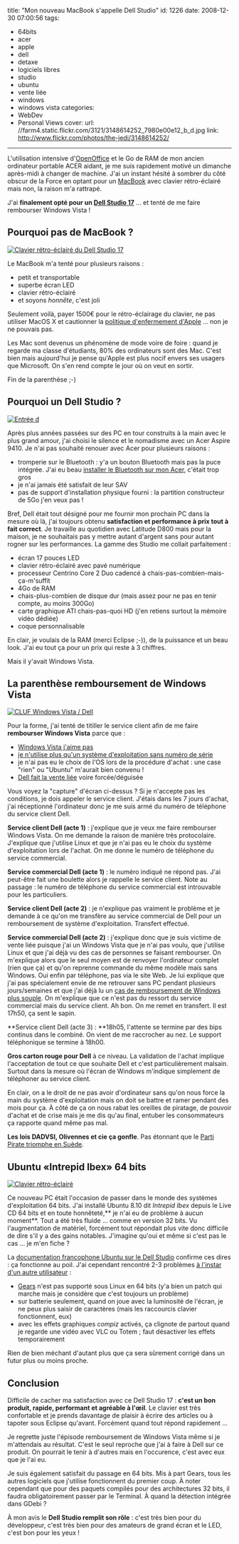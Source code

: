 title: "Mon nouveau MacBook s'appelle Dell Studio"
id: 1226
date: 2008-12-30 07:00:56
tags:
- 64bits
- acer
- apple
- dell
- detaxe
- logiciels libres
- studio
- ubuntu
- vente liée
- windows
- windows vista
categories:
- WebDev
- Personal Views
cover:
  url: //farm4.static.flickr.com/3121/3148614252_7980e00e12_b_d.jpg
  link: http://www.flickr.com/photos/the-jedi/3148614252/
---

L'utilisation intensive d'[OpenOffice](http://fr.openoffice.org) et le Go de RAM de mon ancien ordinateur portable ACER aidant, je me suis rapidement motivé un dimanche après-midi à changer de machine. J'ai un instant hésité à sombrer du côté obscur de la Force en optant pour un [MacBook](http://www.apple.com/fr/macbook/) avec clavier rétro-éclairé mais non, la raison m'a rattrapé.

J'ai **finalement opté pour un [Dell Studio 17](http://www1.euro.dell.com/content/products/productdetails.aspx/laptop_studio_17)** ... et tenté de me faire rembourser Windows Vista !

<!--more-->

## Pourquoi pas de MacBook ?

[![Clavier rétro-éclairé du Dell Studio 17](//farm4.static.flickr.com/3224/3148616128_4487b7536a_m.jpg)](http://www.flickr.com/photos/the-jedi/3148616128/ "Clavier rétro-éclairé du Dell Studio 17")

Le MacBook m'a tenté pour plusieurs raisons :

*   petit et transportable
*   superbe écran LED
*   clavier rétro-éclairé
*   et soyons _honnête_, c'est joli

Seulement voilà, payer 1500€ pour le rétro-éclairage du clavier, ne pas utiliser MacOS X et cautionner la [politique d'enfermement d'Apple](http://linuxfr.org/2008/12/28/24828.html) ... non je ne pouvais pas.

Les Mac sont devenus un phénomène de mode voire de foire : quand je regarde ma classe d'étudiants, 80% des ordinateurs sont des Mac. C'est bien mais aujourd'hui je pense qu'Apple est plus nocif envers ses usagers que Microsoft. On s'en rend compte le jour où on veut en sortir.

Fin de la parenthèse ;-)

## Pourquoi un Dell Studio ?

[![Entrée d](/images/2008/12/dell-studio-17-corner.jpg "Entrée d")](/images/2008/12/dell-studio-17-corner.jpg)

Après plus années passées sur des PC en tour construits à la main avec le plus grand amour, j'ai choisi le silence et le nomadisme avec un Acer Aspire 9410\. Je n'ai pas souhaité renouer avec Acer pour plusieurs raisons :

*   tromperie sur le Bluetooth : y'a un bouton Bluetooth mais pas la puce intégrée. J'ai eu beau [installer le Bluetooth sur mon Acer](https://oncletom.io/2007/11/07/installation-module-bluetooth-acer-aspire/), c'était trop gros
*   je n'ai jamais été satisfait de leur SAV
*   pas de support d'installation physique fourni : la partition constructeur de 5Go j'en veux pas !

Bref, Dell était tout désigné pour me fournir mon prochain PC dans la mesure où là, j'ai toujours obtenu **satisfaction et performance à prix tout à fait correct**. Je travaille au quotidien avec Latitude D800 mais pour la maison, je ne souhaitais pas y mettre autant d'argent sans pour autant rogner sur les performances. La gamme des Studio me collait parfaitement :

*   écran 17 pouces LED
*   clavier rétro-éclairé avec pavé numérique
*   processeur Centrino Core 2 Duo cadencé à chais-pas-combien-mais-ça-m'suffit
*   4Go de RAM
*   chais-plus-combien de disque dur (mais assez pour ne pas en tenir compte, au moins 300Go)
*   carte graphique ATI chais-pas-quoi HD (j'en retiens surtout la mémoire vidéo dédiée)
*   coque personnalisable

En clair, je voulais de la RAM (merci Eclipse ;-)), de la puissance et un beau look. J'ai eu tout ça pour un prix qui reste à 3 chiffres.

Mais il y'avait Windows Vista.

## La parenthèse remboursement de Windows Vista

[![CLUF Windows Vista / Dell](/images/2008/12/windows-vista-cluf.jpg "CLUF Windows Vista / Dell")](/images/2008/12/windows-vista-cluf.jpg)

Pour la forme, j'ai tenté de titiller le service client afin de me faire **rembourser Windows Vista** parce que :

*   [Windows Vista j'aime pas](https://oncletom.io/2007/04/15/hasta-la-vista/)
*   [je n'utilise plus qu'un système d'exploitation sans numéro de série](https://oncletom.io/2007/02/13/choix-liberte-windows-linux/)
*   je n'ai pas eu le choix de l'OS lors de la procédure d'achat : une case "rien" ou "Ubuntu" m'aurait bien convenu !
*   [Dell fait la vente liée](http://www.racketiciel.info/) voire forcée/déguisée

Vous voyez la "capture" d'écran ci-dessus ? Si je n'accepte pas les conditions, je dois appeler le service client. J'étais dans les 7 jours d'achat, j'ai réceptionné l'ordinateur donc je me suis armé du numéro de téléphone du service client Dell.

**Service client Dell (acte 1)** : j'explique que je veux me faire rembourser Windows Vista. On me demande la raison de manière très protocolaire. J'explique que j'utilise Linux et que je n'ai pas eu le choix du système d'exploitation lors de l'achat. On me donne le numéro de téléphone du service commercial.

**Service commercial Dell (acte 1)** : le numéro indiqué ne répond pas. J'ai peut-être fait une boulette alors je rappelle le service client. Note au passage : le numéro de téléphone du service commercial est introuvable pour les particuliers.

**Service client Dell (acte 2)** : je n'explique pas vraiment le problème et je demande à ce qu'on me transfère au service commercial de Dell pour un remboursement de système d'exploitation. Transfert effectué.

**Service commercial Dell (acte 2)** : j'explique donc que je suis victime de vente liée puisque j'ai un Windows Vista que je n'ai pas voulu, que j'utilise Linux et que j'ai déjà vu des cas de personnes se faisant rembourser. On m'explique alors que le seul moyen est de renvoyer l'ordinateur complet (rien que ça) et qu'on reprenne commande du même modèle mais sans Windows. Oui enfin par téléphone, pas via le site Web. Je lui explique que j'ai pas spécialement envie de me retrouver sans PC pendant plusieurs jours/semaines et que j'ai déjà lu un [cas de remboursement de Windows plus souple](http://www.digitalia.be/news/dell-me-rembourse-windows-vista).
On m'explique que ce n'est pas du ressort du service commercial mais du service client. Ah bon. On me remet en transfert. Il est 17h50, ça sent le sapin.

**Service client Dell (acte 3) : **18h05, l'attente se termine par des bips continus dans le combiné. On vient de me raccrocher au nez. Le support téléphonique se termine à 18h00.

**Gros carton rouge pour Dell** à ce niveau. La validation de l'achat implique l'acceptation de tout ce que souhaite Dell et c'est particulièrement malsain. Surtout dans la mesure où l'écran de Windows m'indique simplement de téléphoner au service client.

En clair, on a le droit de ne pas avoir d'ordinateur sans qu'on nous force la main du système d'exploitation mais on doit se battre et ramer pendant des mois pour ça. À côté de ça on nous rabat les oreilles de piratage, de pouvoir d'achat et de crise mais je me dis qu'au final, entuber les consommateurs ça rapporte quand même pas mal.

**Les lois DADVSI, Olivennes et cie ça gonfle**. Pas étonnant que le [Parti Pirate triomphe en Suède](http://fr.readwriteweb.com/2008/12/29/divers/parti-pirate-suede/).

## Ubuntu «Intrepid Ibex» 64 bits

[![Clavier rétro-éclairé](/images/2008/12/dell-studio-17-keyboard.jpg "Clavier rétro-éclairé")](/images/2008/12/dell-studio-17-keyboard.jpg)

Ce nouveau PC était l'occasion de passer dans le monde des systèmes d'exploitation 64 bits. J'ai installé Ubuntu 8.10 dit _Intrepid Ibex_ depuis le Live CD 64 bits et en toute honnêteté,** je n'ai eu de problème à aucun moment**. Tout a été très fluide ... comme en version 32 bits.
Vu l'augmentation de matériel, forcément tout répondait plus vite donc difficile de dire s'il y a des gains notables. J'imagine qu'oui et même si c'est pas le cas ... je m'en fiche ?

La [documentation francophone Ubuntu sur le Dell Studio](http://doc.ubuntu-fr.org/dell_studio_15) confirme ces dires : ça fonctionne au poil.
J'ai cependant rencontré 2-3 problèmes [à l'instar d'un autre utilisateur](http://blog.erwan.me/post/2008/11/08/Dell-studio-17-sous-Ubuntu-810) :

*   [Gears](http://gears.google.com/) n'est pas supporté sous Linux en 64 bits (y'a bien un patch qui marche mais je considère que c'est toujours un problème)
*   sur batterie seulement, quand on joue avec la luminosité de l'écran, je ne peux plus saisir de caractères (mais les raccourcis clavier fonctionnent, eux)
*   avec les effets graphiques _compiz_ activés, ça clignote de partout quand je regarde une vidéo avec VLC ou Totem ; faut désactiver les effets temporairement

Rien de bien méchant d'autant plus que ça sera sûrement corrigé dans un futur plus ou moins proche.

## Conclusion

Difficile de cacher ma satisfaction avec ce Dell Studio 17 : **c'est un bon produit, rapide, performant et agréable à l'œil**. Le clavier est très confortable et je prends davantage de plaisir à écrire des articles ou à tapoter sous Eclipse qu'avant. Forcément quand tout répond rapidement ...

Je regrette juste l'épisode remboursement de Windows Vista même si je m'attendais au résultat. C'est le seul reproche que j'ai à faire à Dell sur ce produit. On pourrait le tenir à d'autres mais en l'occurence, c'est avec eux que je l'ai eu.

Je suis également satisfait du passage en 64 bits. Mis à part Gears, tous les autres logiciels que j'utilise fonctionnent du premier coup.
À noter cependant que pour des paquets compilés pour des architectures 32 bits, il faudra obligatoirement passer par le Terminal. À quand la détection intégrée dans GDebi ?

À mon avis le **Dell Studio remplit son rôle** : c'est très bien pour du développeur, c'est très bien pour des amateurs de grand écran et le LED, c'est bon pour les yeux !